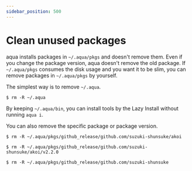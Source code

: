 ```yaml
---
sidebar_position: 500
---
```


# Clean unused packages

aqua installs packages in `~/.aqua/pkgs` and doesn't remove them.
Even if you change the package version, aqua doesn't remove the old package.
If `~/.aqua/pkgs` consumes the disk usage and you want it to be slim, you can remove packages in `~/.aqua/pkgs` by yourself.

The simplest way is to remove `~/.aqua`.

```
$ rm -R ~/.aqua
```

By keeping `~/.aqua/bin`, you can install tools by the Lazy Install without running `aqua i`.

You can also remove the specific package or package version.

```
$ rm -R ~/.aqua/pkgs/github_release/github.com/suzuki-shunsuke/akoi
```

```
$ rm -R ~/.aqua/pkgs/github_release/github.com/suzuki-shunsuke/akoi/v2.2.0
```

```
$ rm -R ~/.aqua/pkgs/github_release/github.com/suzuki-shunsuke
```
